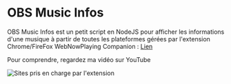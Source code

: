 # OBS Music Infos
OBS Music Infos est un petit script en NodeJS pour afficher les informations d'une musique à partir de toutes les plateformes gérées par l'extension Chrome/FireFox WebNowPlaying Companion : [Lien](https://github.com/tjhrulz/WebNowPlaying-BrowserExtension)

Pour comprendre, regardez ma vidéo sur YouTube

![](https://i.ibb.co/y0BYrVr/wnp.jpg "Sites pris en charge par l'extension")
